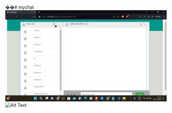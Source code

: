 ��#   m y c h a t 
![Alt Text](https://github.com/Vaibhav24upadhyay/MyChatApp/blob/main/Screenshot%20(10).png?raw=true)
![Alt Text](image-url)

 
 
